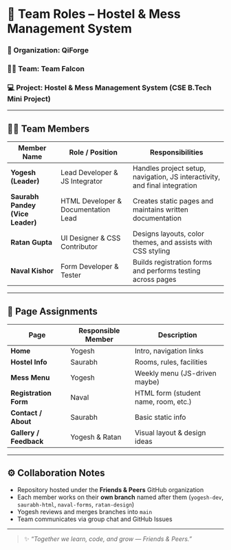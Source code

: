 # 👥 Team Roles – Hostel & Mess Management System

### 🏢 Organization: QiForge
### 🧑‍💻 Team: Team Falcon
### 💻 Project: Hostel & Mess Management System (CSE B.Tech Mini Project)

---

## 🧑‍💻 Team Members

| Member Name | Role / Position | Responsibilities |
|--------------|----------------|------------------|
| **Yogesh (Leader)** | Lead Developer & JS Integrator | Handles project setup, navigation, JS interactivity, and final integration |
| **Saurabh Pandey (Vice Leader)** | HTML Developer & Documentation Lead | Creates static pages and maintains written documentation |
| **Ratan Gupta** | UI Designer & CSS Contributor | Designs layouts, color themes, and assists with CSS styling |
| **Naval Kishor** | Form Developer & Tester | Builds registration forms and performs testing across pages |

---

## 📄 Page Assignments

| Page | Responsible Member | Description |
|------|---------------------|--------------|
| **Home** | Yogesh | Intro, navigation links |
| **Hostel Info** | Saurabh | Rooms, rules, facilities |
| **Mess Menu** | Yogesh | Weekly menu (JS-driven maybe) |
| **Registration Form** | Naval | HTML form (student name, room, etc.) |
| **Contact / About** | Saurabh | Basic static info |
| **Gallery / Feedback** | Yogesh & Ratan | Visual layout & design ideas |

---

## ⚙️ Collaboration Notes

- Repository hosted under the **Friends & Peers** GitHub organization  
- Each member works on their **own branch** named after them (`yogesh-dev`, `saurabh-html`, `naval-forms`, `ratan-design`)  
- Yogesh reviews and merges branches into `main`  
- Team communicates via group chat and GitHub Issues  

---

> ✨ *“Together we learn, code, and grow — Friends & Peers.”*
